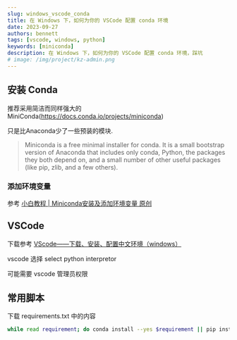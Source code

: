 ```yaml
---
slug: windows_vscode_conda
title: 在 Windows 下，如何为你的 VSCode 配置 conda 环境
date: 2023-09-27
authors: bennett
tags: [vscode, windows, python]
keywords: [miniconda]
description: 在 Windows 下，如何为你的 VSCode 配置 conda 环境，踩坑
# image: /img/project/kz-admin.png
---
```

<!-- truncate -->

## 安装 Conda

推荐采用简洁而同样强大的 MiniConda(https://docs.conda.io/projects/miniconda)

只是比Anaconda少了一些预装的模块.

> Miniconda is a free minimal installer for conda. It is a small bootstrap version of Anaconda that includes only conda, Python, the packages they both depend on, and a small number of other useful packages (like pip, zlib, and a few others). 

### 添加环境变量

参考 [小白教程 | Miniconda安装及添加环境变量 原创](https://blog.51cto.com/u_15310860/3194409)

## VSCode
下载参考 [VScode——下载、安装、配置中文环境（windows）](https://zhuanlan.zhihu.com/p/342467129)

vscode 选择 select python interpretor

可能需要 vscode 管理员权限

## 常用脚本
下载 requirements.txt 中的内容
```sh
while read requirement; do conda install --yes $requirement || pip install $requirement; done < requirements.txt
```